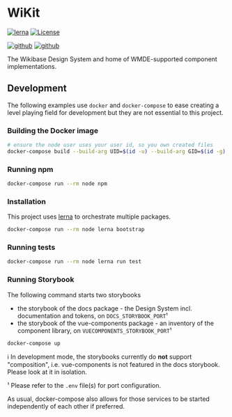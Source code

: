 # WiKit
[![lerna](https://img.shields.io/badge/maintained%20with-lerna-cc00ff.svg)](https://lerna.js.org/)
[![License](https://img.shields.io/badge/License-BSD%203--Clause-blue.svg)](https://opensource.org/licenses/BSD-3-Clause)
  
[![github](https://github.com/wmde/wikit/workflows/Build%20and%20Deploy%20documentation/badge.svg)](https://wmde.github.io/wikit/)
[![github](https://github.com/wmde/wikit/workflows/Test%20and%20deploy/badge.svg)](https://www.chromatic.com/builds?appId=5efdb3b5f65950002286285d)

The Wikibase Design System and home of WMDE-supported component implementations.

## Development

The following examples use `docker` and `docker-compose` to ease creating a level playing field for development but they are not essential to this project.

### Building the Docker image

```sh
# ensure the node user uses your user id, so you own created files
docker-compose build --build-arg UID=$(id -u) --build-arg GID=$(id -g) node
```

### Running npm

```sh
docker-compose run --rm node npm
```

### Installation

This project uses [lerna](https://lerna.js.org/) to orchestrate multiple packages.

```sh
docker-compose run --rm node lerna bootstrap
```

### Running tests

```sh
docker-compose run --rm node lerna run test
```

### Running Storybook

The following command starts two storybooks

* the storybook of the docs package - the Design System incl. documentation and tokens, on `DOCS_STORYBOOK_PORT`¹
* the storybook of the vue-components package - an inventory of the component library, on `VUECOMPONENTS_STORYBOOK_PORT`¹

```sh
docker-compose up
```

ℹ In development mode, the storybooks currently do **not** support "composition", i.e. vue-components is not featured in the docs storybook. Please look at it in isolation.

¹ Please refer to the `.env` file(s) for port configuration.

As usual, docker-compose also allows for those services to be started independently of each other if preferred.
